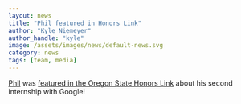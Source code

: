 ```yaml
---
layout: news
title: "Phil featured in Honors Link"
author: "Kyle Niemeyer"
author_handle: "kyle"
image: /assets/images/news/default-news.svg
category: news
tags: [team, media]
---
```

[Phil] was [featured in the Oregon State Honors Link](http://blogs.oregonstate.edu/honorslink/2019/06/27/developing-a-career-honors-student-works-second-internship-with-google/)
about his second internship with Google!

[Kyle]: /team/kyle-niemeyer
[Phil]: /team/phillip-mestas
